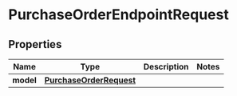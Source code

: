 
# PurchaseOrderEndpointRequest

## Properties
Name | Type | Description | Notes
------------ | ------------- | ------------- | -------------
**model** | [**PurchaseOrderRequest**](PurchaseOrderRequest.md) |  | 



